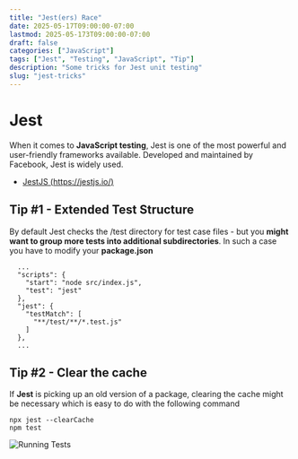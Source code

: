 ```yaml
---
title: "Jest(ers) Race"
date: 2025-05-17T09:00:00-07:00
lastmod: 2025-05-173T09:00:00-07:00
draft: false
categories: ["JavaScript"]
tags: ["Jest", "Testing", "JavaScript", "Tip"]
description: "Some tricks for Jest unit testing"
slug: "jest-tricks"
---
```


# Jest

When it comes to **JavaScript testing**, Jest is one of the most powerful and user-friendly frameworks available. Developed and maintained by Facebook, Jest is widely used.

- [JestJS (https://jestjs.io/)](https://jestjs.io/)

## Tip #1 - Extended Test Structure

By default Jest checks the /test directory for test case files - but you **might want to group more tests into additional subdirectories**. In such a case you have to modify your **package.json**

```
  ...
  "scripts": {
    "start": "node src/index.js",
    "test": "jest"
  },
  "jest": {
    "testMatch": [
      "**/test/**/*.test.js"
    ]
  },
  ...
```

## Tip #2 - Clear the cache

If **Jest** is picking up an old version of a package, clearing the cache might be necessary which is easy to do with the following command

```
npx jest --clearCache
npm test
```

![Running Tests]("../images/jest.png")



